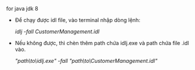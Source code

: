 for java jdk 8

- Để chạy được idl file, vào terminal nhập dòng lệnh:

    _idlj -fall CustomerManagement.idl_

- Nếu không được, thì chèn thêm path chứa idlj.exe và path chứa file .idl vào.

    _"path\to\idlj.exe" -fall "path\to\CustomerManagement.idl"_

